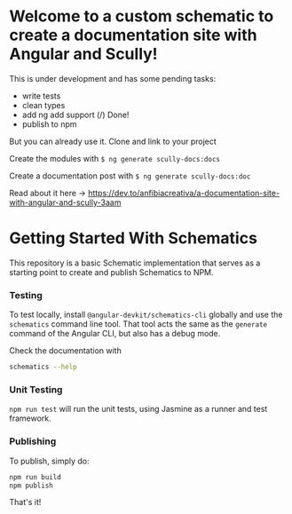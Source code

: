 # Welcome to a custom schematic to create a documentation site with Angular and Scully!

This is under development and has some pending tasks:
* write tests
* clean types
* add ng add support (/) Done!
* publish to npm

But you can already use it. Clone and link to your project

Create the modules with
`$ ng generate scully-docs:docs`

Create a documentation post with
`$ ng generate scully-docs:doc`

Read about it here -> https://dev.to/anfibiacreativa/a-documentation-site-with-angular-and-scully-3aam

# Getting Started With Schematics

This repository is a basic Schematic implementation that serves as a starting point to create and publish Schematics to NPM.

### Testing

To test locally, install `@angular-devkit/schematics-cli` globally and use the `schematics` command line tool. That tool acts the same as the `generate` command of the Angular CLI, but also has a debug mode.

Check the documentation with
```bash
schematics --help
```

### Unit Testing

`npm run test` will run the unit tests, using Jasmine as a runner and test framework.

### Publishing

To publish, simply do:

```bash
npm run build
npm publish
```

That's it!
 
